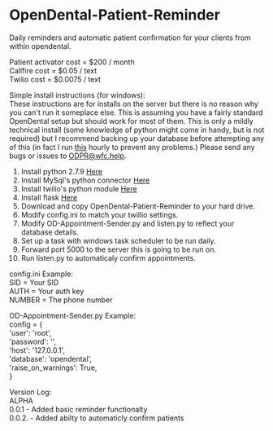 # OpenDental-Patient-Reminder
Daily reminders and automatic patient confirmation for your clients from within opendental.

Patient activator cost = $200 / month  
Callfire cost = $0.05 / text  
Twilio cost  = $0.0075 / text

Simple install instructions (for windows):  
These instructions are for installs on the server but there is no reason why you can't run it someplace else. This is assuming you have a fairly standard OpenDental setup but should work for most of them. This is only a mildly technical install (some knowledge of python might come in handy, but is not required) but I recommend backing up your database before attempting any of this (in fact I run  [this](https://github.com/WilliamCipriano/WillBackup "WillBackup") hourly to prevent any problems.) Please send any bugs or issues to ODPR@wfc.help.

1. Install python 2.7.9 [Here](https://www.python.org/downloads/ "Python 2.7 install")
2. Install MySql's python connector [Here](https://dev.mysql.com/downloads/connector/python/ "MySql python connector")
3. Install twilio's python module [Here](https://www.twilio.com/docs/python/install "twilio python module")
4. Install flask [Here](http://flask.pocoo.org/ "Flask")
5. Download and copy OpenDental-Patient-Reminder to your hard drive.
6. Modify config.ini to match your twillio settings.
7. Modify OD-Appointment-Sender.py and listen.py to reflect your database details.
8. Set up a task with windows task scheduler to be run daily.
9. Forward port 5000 to the server this is going to be run on.
10. Run listen.py to automaticaly confirm appointments.


config.ini Example:  
SID = Your SID  
AUTH = Your auth key  
NUMBER = The phone number  

OD-Appointment-Sender.py Example:  
config = {  
  'user': 'root',  
  'password': '',  
  'host': '127.0.0.1',  
  'database': 'opendental',  
  'raise_on_warnings': True,  
}

Version Log:  
ALPHA  
0.0.1 - Added basic reminder functionalty  
0.0.2. - Added abilty to automaticly confirm patients  
